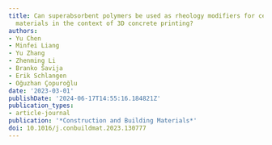 ```yaml
---
title: Can superabsorbent polymers be used as rheology modifiers for cementitious
  materials in the context of 3D concrete printing?
authors:
- Yu Chen
- Minfei Liang
- Yu Zhang
- Zhenming Li
- Branko Šavija
- Erik Schlangen
- Oğuzhan Çopuroğlu
date: '2023-03-01'
publishDate: '2024-06-17T14:55:16.184821Z'
publication_types:
- article-journal
publication: '*Construction and Building Materials*'
doi: 10.1016/j.conbuildmat.2023.130777
---
```

